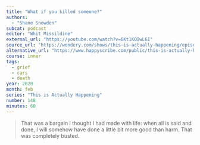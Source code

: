 ```yaml
---
title: "What if you killed someone?"
authors:
  - "Shane Snowden"
subcat: podcast
editor: "Whit Missildine"
external_url: "https://youtube.com/watch?v=6Kt1KQIwL6I"
source_url: "https://wondery.com/shows/this-is-actually-happening/episode/5675-what-if-you-killed-someone-rebroadcast-148/"
alternative_url: "https://www.happyscribe.com/public/this-is-actually-happening/148-what-if-you-killed-someone"
course: inner
tags:
  - grief
  - cars
  - death
year: 2020
month: feb
series: "This is Actually Happening"
number: 148
minutes: 60
---
```


> That was a bargain I thought I had made with life:
when all is said and done, I will somehow have done a little bit more good than harm.
That was completely busted.
